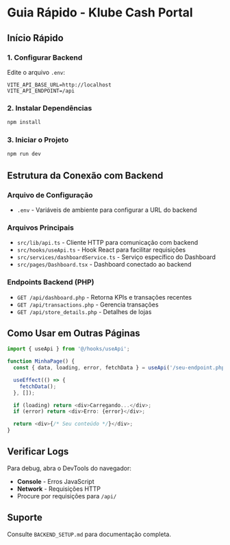 # Guia Rápido - Klube Cash Portal

## Início Rápido

### 1. Configurar Backend

Edite o arquivo `.env`:
```env
VITE_API_BASE_URL=http://localhost
VITE_API_ENDPOINT=/api
```

### 2. Instalar Dependências

```bash
npm install
```

### 3. Iniciar o Projeto

```bash
npm run dev
```

## Estrutura da Conexão com Backend

### Arquivo de Configuração
- `.env` - Variáveis de ambiente para configurar a URL do backend

### Arquivos Principais
- `src/lib/api.ts` - Cliente HTTP para comunicação com backend
- `src/hooks/useApi.ts` - Hook React para facilitar requisições
- `src/services/dashboardService.ts` - Serviço específico do Dashboard
- `src/pages/Dashboard.tsx` - Dashboard conectado ao backend

### Endpoints Backend (PHP)
- `GET /api/dashboard.php` - Retorna KPIs e transações recentes
- `GET /api/transactions.php` - Gerencia transações
- `GET /api/store_details.php` - Detalhes de lojas

## Como Usar em Outras Páginas

```typescript
import { useApi } from '@/hooks/useApi';

function MinhaPage() {
  const { data, loading, error, fetchData } = useApi('/seu-endpoint.php');

  useEffect(() => {
    fetchData();
  }, []);

  if (loading) return <div>Carregando...</div>;
  if (error) return <div>Erro: {error}</div>;

  return <div>{/* Seu conteúdo */}</div>;
}
```

## Verificar Logs

Para debug, abra o DevTools do navegador:
- **Console** - Erros JavaScript
- **Network** - Requisições HTTP
- Procure por requisições para `/api/`

## Suporte

Consulte `BACKEND_SETUP.md` para documentação completa.
